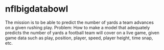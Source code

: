 # nflbigdatabowl
The mission is to be able to predict the number of yards a team advances on a given rushing play. Problem: How to make a model that adequately predicts the number of yards a football team will cover on a live game, given game data such as play, position, player, speed, player height, time snap, etc.
